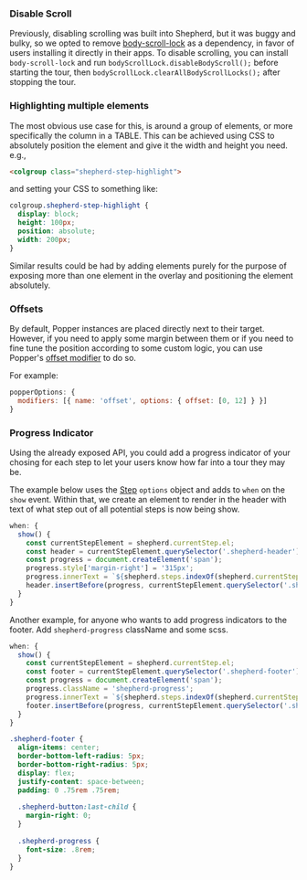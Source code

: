 ### Disable Scroll

Previously, disabling scrolling was built into Shepherd, but it was buggy
and bulky, so we opted to remove [body-scroll-lock](https://github.com/willmcpo/body-scroll-lock) 
as a dependency, in favor of users installing it directly in their apps. To disable scrolling, 
you can install `body-scroll-lock` and run `bodyScrollLock.disableBodyScroll();` before
starting the tour, then `bodyScrollLock.clearAllBodyScrollLocks();` after stopping the tour.

### Highlighting multiple elements

The most obvious use case for this, is around a group of elements, or more specifically the column in a TABLE. This can be achieved using CSS to absolutely position the element and give it the width and height you need. e.g., 

```html
<colgroup class="shepherd-step-highlight">
```
and setting your CSS to something like:

```css
colgroup.shepherd-step-highlight {
  display: block;
  height: 100px;
  position: absolute;
  width: 200px;
}
```

Similar results could be had by adding elements purely for the purpose of exposing more than one element in the overlay and positioning the element absolutely.

### Offsets

By default, Popper instances are placed directly next to their target. However, if you need to apply some margin 
between them or if you need to fine tune the position according to some custom logic, you can use Popper's 
[offset modifier](https://popper.js.org/docs/v2/modifiers/offset/) to do so.

For example:

```js
popperOptions: {
  modifiers: [{ name: 'offset', options: { offset: [0, 12] } }]
}
```


### Progress Indicator

Using the already exposed API, you could add a progress indicator of your chosing 
for each step to let your users know how far into a tour they may be.

The example below uses the [Step](https://shepherdjs.dev/docs/Step.html) `options` 
object and adds to `when` on the `show` event. Within that, we create an element 
to render in the header with text of what step out of all potential steps is now 
being show.

```javascript
when: {
  show() {
    const currentStepElement = shepherd.currentStep.el;
    const header = currentStepElement.querySelector('.shepherd-header');
    const progress = document.createElement('span');
    progress.style['margin-right'] = '315px';
    progress.innerText = `${shepherd.steps.indexOf(shepherd.currentStep) + 1}/${shepherd.steps.length}`;
    header.insertBefore(progress, currentStepElement.querySelector('.shepherd-cancel-icon'));        
  }
}
```

Another example, for anyone who wants to add progress indicators to the footer. Add `shepherd-progress` className and some scss.

```javascript
when: {
  show() {
    const currentStepElement = shepherd.currentStep.el;
    const footer = currentStepElement.querySelector('.shepherd-footer');
    const progress = document.createElement('span');
    progress.className = 'shepherd-progress';
    progress.innerText = `${shepherd.steps.indexOf(shepherd.currentStep) + 1} of ${shepherd.steps.length}`;
    footer.insertBefore(progress, currentStepElement.querySelector('.shepherd-button:last-child'));
  }
}
```

```scss
.shepherd-footer {
  align-items: center;
  border-bottom-left-radius: 5px;
  border-bottom-right-radius: 5px;
  display: flex;
  justify-content: space-between;
  padding: 0 .75rem .75rem;
  
  .shepherd-button:last-child {
    margin-right: 0;
  }
    
  .shepherd-progress {
    font-size: .8rem;
  }
}
```
